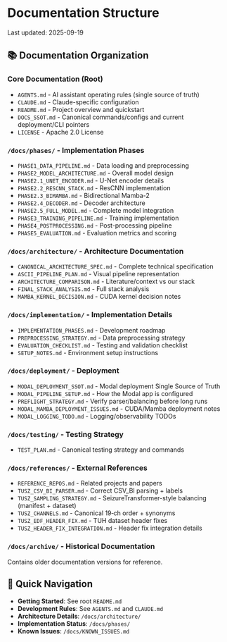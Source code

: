# Documentation Structure

Last updated: 2025-09-19

## 📚 Documentation Organization

### Core Documentation (Root)
- `AGENTS.md` - AI assistant operating rules (single source of truth)
- `CLAUDE.md` - Claude-specific configuration
- `README.md` - Project overview and quickstart
- `DOCS_SSOT.md` - Canonical commands/configs and current deployment/CLI pointers
- `LICENSE` - Apache 2.0 License

### `/docs/phases/` - Implementation Phases
- `PHASE1_DATA_PIPELINE.md` - Data loading and preprocessing
- `PHASE2_MODEL_ARCHITECTURE.md` - Overall model design
- `PHASE2.1_UNET_ENCODER.md` - U-Net encoder details
- `PHASE2.2_RESCNN_STACK.md` - ResCNN implementation
- `PHASE2.3_BIMAMBA.md` - Bidirectional Mamba-2
- `PHASE2.4_DECODER.md` - Decoder architecture
- `PHASE2.5_FULL_MODEL.md` - Complete model integration
- `PHASE3_TRAINING_PIPELINE.md` - Training implementation
- `PHASE4_POSTPROCESSING.md` - Post-processing pipeline
- `PHASE5_EVALUATION.md` - Evaluation metrics and scoring

### `/docs/architecture/` - Architecture Documentation
- `CANONICAL_ARCHITECTURE_SPEC.md` - Complete technical specification
- `ASCII_PIPELINE_PLAN.md` - Visual pipeline representation
- `ARCHITECTURE_COMPARISON.md` - Literature/context vs our stack
- `FINAL_STACK_ANALYSIS.md` - Full stack analysis
- `MAMBA_KERNEL_DECISION.md` - CUDA kernel decision notes

### `/docs/implementation/` - Implementation Details
- `IMPLEMENTATION_PHASES.md` - Development roadmap
- `PREPROCESSING_STRATEGY.md` - Data preprocessing strategy
- `EVALUATION_CHECKLIST.md` - Testing and validation checklist
- `SETUP_NOTES.md` - Environment setup instructions

### `/docs/deployment/` - Deployment
- `MODAL_DEPLOYMENT_SSOT.md` - Modal deployment Single Source of Truth
- `MODAL_PIPELINE_SETUP.md` - How the Modal app is configured
- `PREFLIGHT_STRATEGY.md` - Verify parser/balancing before long runs
- `MODAL_MAMBA_DEPLOYMENT_ISSUES.md` - CUDA/Mamba deployment notes
- `MODAL_LOGGING_TODO.md` - Logging/observability TODOs

### `/docs/testing/` - Testing Strategy
- `TEST_PLAN.md` - Canonical testing strategy and commands

### `/docs/references/` - External References
- `REFERENCE_REPOS.md` - Related projects and papers
- `TUSZ_CSV_BI_PARSER.md` - Correct CSV_BI parsing + labels
- `TUSZ_SAMPLING_STRATEGY.md` - SeizureTransformer-style balancing (manifest + dataset)
- `TUSZ_CHANNELS.md` - Canonical 19‑ch order + synonyms
- `TUSZ_EDF_HEADER_FIX.md` - TUH dataset header fixes
- `TUSZ_HEADER_FIX_INTEGRATION.md` - Header fix integration details

### `/docs/archive/` - Historical Documentation
Contains older documentation versions for reference.

## 🚀 Quick Navigation

- **Getting Started**: See root `README.md`
- **Development Rules**: See `AGENTS.md` and `CLAUDE.md`
- **Architecture Details**: `/docs/architecture/`
- **Implementation Status**: `/docs/phases/`
- **Known Issues**: `/docs/KNOWN_ISSUES.md`
